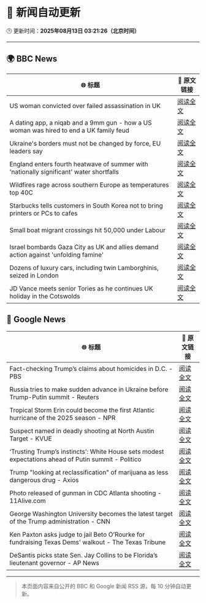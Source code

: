 # 🧠 新闻自动更新

🕒 更新时间：**2025年08月13日 03:21:26（北京时间）**

---

## 🌍 BBC News

| 🌐 标题 | 🔗 原文链接 |
|--------|-------------|
| US woman convicted over failed assassination in UK | [阅读全文](https://www.bbc.com/news/articles/c4gj87jxg78o?at_medium=RSS&at_campaign=rss) |
| A dating app, a niqab and a 9mm gun - how a US woman was hired to end a UK family feud | [阅读全文](https://www.bbc.com/news/articles/cn72x5p8801o?at_medium=RSS&at_campaign=rss) |
| Ukraine's borders must not be changed by force, EU leaders say | [阅读全文](https://www.bbc.com/news/articles/clyrlvwx9rgo?at_medium=RSS&at_campaign=rss) |
| England enters fourth heatwave of summer with 'nationally significant' water shortfalls | [阅读全文](https://www.bbc.com/news/articles/czerrzdewzxo?at_medium=RSS&at_campaign=rss) |
| Wildfires rage across southern Europe as temperatures top 40C | [阅读全文](https://www.bbc.com/news/articles/cdd3my4e0pqo?at_medium=RSS&at_campaign=rss) |
| Starbucks tells customers in South Korea not to bring printers or PCs to cafes | [阅读全文](https://www.bbc.com/news/articles/c207v3q9w08o?at_medium=RSS&at_campaign=rss) |
| Small boat migrant crossings hit 50,000 under Labour | [阅读全文](https://www.bbc.com/news/articles/c8e1xkwd74wo?at_medium=RSS&at_campaign=rss) |
| Israel bombards Gaza City as UK and allies demand action against 'unfolding famine' | [阅读全文](https://www.bbc.com/news/articles/clyj0dd0qj9o?at_medium=RSS&at_campaign=rss) |
| Dozens of luxury cars, including twin Lamborghinis, seized in London | [阅读全文](https://www.bbc.com/news/articles/cp948xjkpkdo?at_medium=RSS&at_campaign=rss) |
| JD Vance meets senior Tories as he continues UK holiday in the Cotswolds | [阅读全文](https://www.bbc.com/news/articles/cx29n78gg0vo?at_medium=RSS&at_campaign=rss) |

## 📰 Google News

| 🌐 标题 | 🔗 原文链接 |
|--------|-------------|
| Fact-checking Trump’s claims about homicides in D.C. - PBS | [阅读全文](https://news.google.com/rss/articles/CBMikgFBVV95cUxOei1JS24wVS1DNUtQcUl6Q0tXY21YNUY1SldPanAxdGhqVW1yX3g1UnJ3aTNXM1BsSDZvTXZhbkxJV20xQUJFZ1NQMUx4ODZUelJrYWNmNUp1dmJfNTFOcGtMQk5PaG95MmVnWDhZQmViZy1hbTV3MkI4b0N2ZS1TRjFCUTJJMUo4eHRWWE5JdEhVd9IBlwFBVV95cUxNOVhqaGNaY3VqVWhEWjdfSm9ydEFDQmxTOTFaOWJ6VU9pckVGcVRRRkJSNERqak1TNGRiNW5QV2lrUEdmSDllYlJOdmd5bjVabmM3UVhWOEpEX0NCYy1hNFpSWkc5VVFNWlBUSm5iNGJpY1pUV3VGQkZzRWNmeXRaTW8wSGRqRnZUbWQ2dTJFTnZ2dnZpRC1B?oc=5) |
| Russia tries to make sudden advance in Ukraine before Trump-Putin summit - Reuters | [阅读全文](https://news.google.com/rss/articles/CBMitgFBVV95cUxOcHNDOTJMLWZwN181VzM5aVZyWl94ZGg5ejJrVEcyNnZpUWJ4Q3F0dktuNVRsNWx0cFF4Y3FKMHBxTm1XQjd4aU1vU1lkT2E0RURwb01ZRm9ESmRwSWpNQlFoQk9rclZ1dkxLNHhtLVk0ZFVNazByaF9Rb0tjRUxhVWtIVHo2b2ZZQjJsQ3hoZVJRdU9aWWtZZ3hHQ0VNV05qNFppQlNrRkphdlRLRnh1aVZUMnJrZw?oc=5) |
| Tropical Storm Erin could become the first Atlantic hurricane of the 2025 season - NPR | [阅读全文](https://news.google.com/rss/articles/CBMif0FVX3lxTE0wVTN5OHlKZWsxMGJJU3BBaDROc2hnYjQ5MkhPLUNfMFpNY2lnMG1nYkVva1llNXVSNHozZ1p6eFhwV0cxY1JWb0x6cTJZVnlIdHlncVN2aWNPcERzTnZhQmoycXR3UmxibHVEZEFoaEdEVWt4eGRhckdRdGdWZnc?oc=5) |
| Suspect named in deadly shooting at North Austin Target - KVUE | [阅读全文](https://news.google.com/rss/articles/CBMiugFBVV95cUxPVnpHRENZX2ZsSkRGMTZGQUZiZkhZQW5BQzVDNE1rNUNYRmpvWng0Um4tVzZDZVI2WkRqMmZ2S2tqU3ZPMVZnR0hhSlg4NmZLRUVVa09aZjdENnVNdjRuZ3dFOFpLQV9Ed041WHRULTNTME5EOXJOVGxBQkd5eF9BTkNVQlgzUEo0S0huQURmSDJpU05zV1FmVGlhSmhpS2lSLWFGRlBObVpqcVRYeGNPOG9kT3YzR2pScHc?oc=5) |
| ‘Trusting Trump’s instincts’: White House sets modest expectations ahead of Putin summit - Politico | [阅读全文](https://news.google.com/rss/articles/CBMingFBVV95cUxOTHhVTi1rcEFyb01CcDdmWTF3SV9ucGlIWUxGd21aRE9MSjZ6aUFZWjl3M2ZwczFUX25OaFh3dWJKN2NCWVpEUTUyczFwVTJpRUVJVHFQRWRMaVQzWGItUmxlU2wyY3RQSVk5MGFEMDE1bEpMOV9hLTNiVjJpQUJGeWFaOFhyS09IeVVyc3VpUkg4dldvZ3d1NlZmeVRYZw?oc=5) |
| Trump "looking at reclassification" of marijuana as less dangerous drug - Axios | [阅读全文](https://news.google.com/rss/articles/CBMikwFBVV95cUxQaE9CbGNBWklSS2E3VHRUcWlYb3llY2U5UVIxQUZyLTlaZnBWT2thcFIyWTY1RkFJZ1pGSnZsbFJ0X1hGeDEwcWNqcGZSUVFzTENNMjY3eWRfLW10SkwwUWpDajRmYVFyeU5NN1pPUnVoQ0VCX3NHckN2NnBGOVFwSV9maWxVMEk1UGVNZjV5TnY3Zlk?oc=5) |
| Photo released of gunman in CDC Atlanta shooting - 11Alive.com | [阅读全文](https://news.google.com/rss/articles/CBMiywFBVV95cUxPekdiZHlyTU43Y2REaGE4ZC1QYW9jMl9ZYXlMZkZyTF9PRGp1UWJNcVF2VjRkQlJsdHhoUHFTUWZsQ1k2aTU0aE9QVG9BYnFxbjQ5UHd4bi1IX2R3WUZvZEM4OHhXYkNuckNhbWdrck12TF92bTJJbjQzLXpzZFBCSXF6QnN4WDRNeXVucUdhaTFwd2JrMmc4MWNNR09GT0lEcnhnQXMxYmhjbjhVN0xQQWQtaWlDQkNjU1Y2U3NieC1jMk9ITnJCTGVzSQ?oc=5) |
| George Washington University becomes the latest target of the Trump administration - CNN | [阅读全文](https://news.google.com/rss/articles/CBMidkFVX3lxTE9xRXpBUWxJZklCMGNJVGVVb3czTW5nVXlmaGNPS2NWdzdOSUhUOUkyLVFFX3B1bkZlUWVRakR1UHhzNVBMRmtnODRRMjhYRFh0dldScFlyaGlvbXZTSmZacXV6UUYtZmQ4bzNIMzJ3ZWJBWG1XZnfSAXtBVV95cUxQWEpJVzlxTlBKWDBNOXdEbGpNcTVXS1FfaloxeC12RVBHMHdsR2Q2cjJSak41djlUQWhkTE54VlpTcFI2TTBSSElRb1NxUnJxUzhqUS1pY2JBaFBGcEJjS3d6VzdPRGhweGhycVdEYVFzZ0d3RFl4c2VDR3M?oc=5) |
| Ken Paxton asks judge to jail Beto O’Rourke for fundraising Texas Dems' walkout - The Texas Tribune | [阅读全文](https://news.google.com/rss/articles/CBMikAFBVV95cUxNckpFMTE1dHpDN0pKX0VOQUpUcENWcU8xVElFUFpJOTN5OV9BVWtMVmZUaW8tai14MWV2ZzUtNVZpbXlvRHd5czlxOWc5dXY4bUhDZm1MNWh5bHZJVWJ3VHA0eEJvR081NVdSMzBwd0dsQm40azhZOTlwaW12a0ZqY1BaMjJ6Rm1Jei1USXNZLUE?oc=5) |
| DeSantis picks state Sen. Jay Collins to be Florida’s lieutenant governor - AP News | [阅读全文](https://news.google.com/rss/articles/CBMivAFBVV95cUxORkRud19Ed2dmbUczYThIYjhTU21PbnhfRUNSQzBIYjQ0RVJLN3ZmaUNGUElCRDVmSzRXTGlQekNGSW5kUGRwZW9jb3FuZFVkc1dQanNEdUZNaWJqNlJxY1dURk5DMFEwMDB2cmt6WkRZR2Q5RUlBY0N3Z0pBSDRHYlVaMG9SWFJzWXFiS0lzNmFlWHZVOXlGU0h2d1h1bHU2WXp6WlB6ZVZTdXhydGMtTkQ0Yl9UbTZjZnZxeg?oc=5) |

---
> 本页面内容来自公开的 BBC 和 Google 新闻 RSS 源，每 10 分钟自动更新。